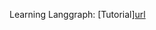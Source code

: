 Learning Langgraph: 
[Tutorial][url](https://youtube.com/playlist?list=PLfaIDFEXuae16n2TWUkKq5PgJ0w6Pkwtg&si=h_iF96tkzotsRTxH)
